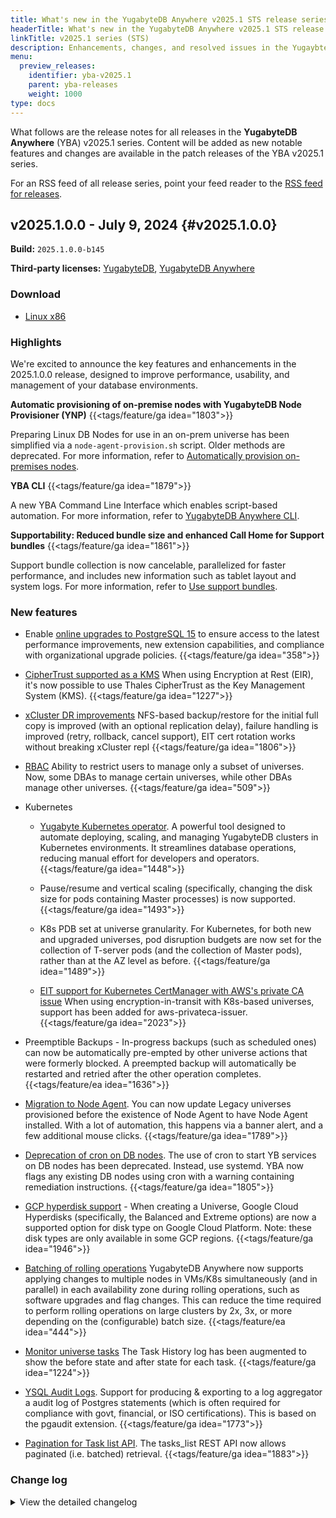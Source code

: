 ```yaml
---
title: What's new in the YugabyteDB Anywhere v2025.1 STS release series
headerTitle: What's new in the YugabyteDB Anywhere v2025.1 STS release series
linkTitle: v2025.1 series (STS)
description: Enhancements, changes, and resolved issues in the YugaybteDB Anywhere v2025.1 STS release series.
menu:
  preview_releases:
    identifier: yba-v2025.1
    parent: yba-releases
    weight: 1000
type: docs
---
```


What follows are the release notes for all releases in the **YugabyteDB Anywhere** (YBA) v2025.1 series. Content will be added as new notable features and changes are available in the patch releases of the YBA v2025.1 series.

For an RSS feed of all release series, point your feed reader to the [RSS feed for releases](../index.xml).

## v2025.1.0.0 - July 9, 2024 {#v2025.1.0.0}

**Build:** `2025.1.0.0-b145`

**Third-party licenses:** [YugabyteDB](https://downloads.yugabyte.com/releases/2025.1.0.0/yugabytedb-2025.1.0.0-b145-third-party-licenses.html), [YugabyteDB Anywhere](https://downloads.yugabyte.com/releases/2025.1.0.0/yugabytedb-anywhere-2025.1.0.0-b145-third-party-licenses.html)

### Download

<ul class="nav yb-pills">
 <li>
   <a href="https://downloads.yugabyte.com/releases/2025.1.0.0/yba_installer_full-2025.1.0.0-b145-linux-x86_64.tar.gz">
     <i class="fa-brands fa-linux"></i>
     <span>Linux x86</span>
   </a>
 </li>
</ul>

### Highlights

We're excited to announce the key features and enhancements in the 2025.1.0.0 release, designed to improve performance, usability, and management of your database environments.

**Automatic provisioning of on-premise nodes with YugabyteDB Node Provisioner (YNP)** {{<tags/feature/ga idea="1803">}}

Preparing Linux DB Nodes for use in an on-prem universe has been simplified via a `node-agent-provision.sh` script. Older methods are deprecated.
For more information, refer to [Automatically provision on-premises nodes](/stable/yugabyte-platform/prepare/server-nodes-software/software-on-prem/#run-the-provisioning-script).

**YBA CLI** {{<tags/feature/ga idea="1879">}}

A new YBA Command Line Interface which enables script-based automation.
For more information, refer to [YugabyteDB Anywhere CLI](/stable/yugabyte-platform/anywhere-automation/anywhere-cli/).

**Supportability: Reduced bundle size and enhanced Call Home for Support bundles** {{<tags/feature/ga idea="1861">}}

Support bundle collection is now cancelable, parallelized for faster performance, and includes new information such as tablet layout and system logs.
For more information, refer to [Use support bundles](/stable/yugabyte-platform/troubleshoot/universe-issues/#use-support-bundles).

### New features

* Enable [online upgrades to PostgreSQL 15](/stable/yugabyte-platform/manage-deployments/ysql-major-upgrade-yba/) to ensure access to the latest performance improvements, new extension capabilities, and compliance with organizational upgrade policies. {{<tags/feature/ga idea="358">}}

* [CipherTrust supported as a KMS](/stable/yugabyte-platform/security/create-kms-config/ciphertrust-kms/) When using Encryption at Rest (EIR), it's now possible to use Thales CipherTrust as the Key Management System (KMS). {{<tags/feature/ga idea="1227">}}

* [xCluster DR improvements](/stable/yugabyte-platform/back-up-restore-universes/disaster-recovery/) NFS-based backup/restore for the initial full copy is improved (with an optional replication delay), failure handling is improved (retry, rollback, cancel support), EIT cert rotation works without breaking xCluster repl {{<tags/feature/ga idea="1806">}}

* [RBAC](/stable/yugabyte-platform/administer-yugabyte-platform/anywhere-rbac/) Ability to restrict users to manage only a subset of universes.   Now, some DBAs to manage certain universes, while other DBAs manage other universes. {{<tags/feature/ga idea="509">}}

* Kubernetes

  * [Yugabyte Kubernetes operator](/stable/yugabyte-platform/anywhere-automation/yb-kubernetes-operator/). A powerful tool designed to automate deploying, scaling, and managing YugabyteDB clusters in Kubernetes environments. It streamlines database operations, reducing manual effort for developers and operators. {{<tags/feature/ga idea="1448">}}

    <!-- Other Kubernetes operator IDEA {{<tags/feature/ga idea="664">}} -->
    <!-- Other Kubernetes operator IDEA {{<tags/feature/ga idea="831">}} -->

  * Pause/resume and vertical scaling (specifically, changing the disk size for pods containing Master processes) is now supported. {{<tags/feature/ga idea="1493">}}

  * K8s PDB set at universe granularity. For Kubernetes, for both new and upgraded universes, pod disruption budgets are now set for the collection of T-server pods (and the collection of Master pods), rather than at the AZ level as before. {{<tags/feature/ga idea="1489">}}

  * [EIT support for Kubernetes CertManager with AWS's private CA issue](/stable/yugabyte-platform/security/enable-encryption-in-transit/add-certificate-kubernetes/) When using encryption-in-transit with K8s-based universes, support has been added for aws-privateca-issuer. {{<tags/feature/ga idea="2023">}}

* Preemptible Backups - In-progress backups (such as scheduled ones) can now be automatically pre-empted by other universe actions that were formerly blocked. A preempted backup will automatically be restarted and retried after the other operation completes. {{<tags/feature/ea idea="1636">}}

* [Migration to Node Agent](/stable/yugabyte-platform/upgrade/prepare-to-upgrade/). You can now update Legacy universes provisioned before the existence of Node Agent to have Node Agent installed. With a lot of automation, this happens via a banner alert, and a few additional mouse clicks. {{<tags/feature/ga idea="1789">}}

* [Deprecation of cron on DB nodes](/stable/yugabyte-platform/upgrade/prepare-to-upgrade/). The use of cron to start YB services on DB nodes has been deprecated. Instead, use systemd. YBA now flags any existing DB nodes using cron with a warning containing remediation instructions. {{<tags/feature/ga idea="1805">}}

* [GCP hyperdisk support](/stable/deploy/checklist/#disks) - When creating a Universe, Google Cloud Hyperdisks (specifically, the Balanced and Extreme options) are now a supported option for disk type on Google Cloud Platform.  Note: these disk types are only available in some GCP regions. {{<tags/feature/ga idea="1946">}}

* [Batching of rolling operations](/stable/yugabyte-platform/manage-deployments/edit-config-flags/#batched-rolling-restart) YugabyteDB Anywhere now supports applying changes to multiple nodes in VMs/K8s simultaneously (and in parallel) in each availability zone during rolling operations, such as software upgrades and flag changes. This can reduce the time required to perform rolling operations on large clusters by 2x, 3x, or more depending on the (configurable) batch size. {{<tags/feature/ea idea="444">}}
<!-- {{<tags/feature/ea idea="1710">}} -->

* [Monitor universe tasks](/stable/yugabyte-platform/manage-deployments/retry-failed-task/) The Task History log has been augmented to show the before state and after state for each task. {{<tags/feature/ga idea="1224">}}

* [YSQL Audit Logs](/stable/yugabyte-platform/alerts-monitoring/universe-logging). Support for producing & exporting to a log aggregator a audit log of Postgres statements (which is often required for compliance with govt, financial, or ISO certifications).  This is based on the pgaudit extension. {{<tags/feature/ga idea="1773">}}

* [Pagination for Task list API](https://api-docs.yugabyte.com/docs/yugabyte-platform/6b11a331b0b14-list-tasks-paginated). The tasks_list REST API now allows paginated (i.e. batched) retrieval. {{<tags/feature/ga idea="1883">}}

### Change log

<details>
  <summary>View the detailed changelog</summary>

### Improvements

### Bug fixes

</details>